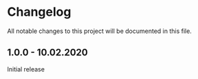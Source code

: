 # Changelog
All notable changes to this project will be documented in this file.

## 1.0.0 - 10.02.2020

Initial release
